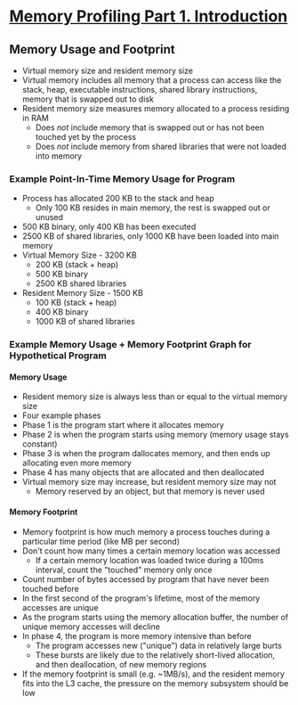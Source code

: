 # [Memory Profiling Part 1. Introduction](https://easyperf.net/blog/2024/02/12/Memory-Profiling-Part1)

## Memory Usage and Footprint

* Virtual memory size and resident memory size
* Virtual memory includes all memory that a process can access like the stack, heap, executable instructions, shared library instructions, memory that is swapped out to disk
* Resident memory size measures memory allocated to a process residing in RAM
  * Does _not_ include memory that is swapped out or has not been touched yet by the process
  * Does _not_ include memory from shared libraries that were not loaded into memory

### Example Point-In-Time Memory Usage for Program

* Process has allocated 200 KB to the stack and heap
  * Only 100 KB resides in main memory, the rest is swapped out or unused
* 500 KB binary, only 400 KB has been executed
* 2500 KB of shared libraries, only 1000 KB have been loaded into main memory
* Virtual Memory Size - 3200 KB
  * 200 KB (stack + heap)
  * 500 KB binary
  * 2500 KB shared libraries
* Resident Memory Size - 1500 KB
  * 100 KB (stack + heap)
  * 400 KB binary
  * 1000 KB of shared libraries

### Example Memory Usage + Memory Footprint Graph for Hypothetical Program

#### Memory Usage

* Resident memory size is always less than or equal to the virtual memory size
* Four example phases
* Phase 1 is the program start where it allocates memory
* Phase 2 is when the program starts using memory (memory usage stays constant)
* Phase 3 is when the program dallocates memory, and then ends up allocating even more memory
* Phase 4 has many objects that are allocated and then deallocated
* Virtual memory size may increase, but resident memory size may not
  * Memory reserved by an object, but that memory is never used

#### Memory Footprint

* Memory footprint is how much memory a process touches during a particular time period (like MB per second)
* Don't count how many times a certain memory location was accessed
  * If a certain memory location was loaded twice during a 100ms interval, count the "touched" memory only once
* Count number of bytes accessed by program that have never been touched before
* In the first second of the program's lifetime, most of the memory accesses are unique
* As the program starts using the memory allocation buffer, the number of unique memory accesses will decline
* In phase 4, the program is more memory intensive than before
  * The program accesses new ("unique") data in relatively large burts
  * These bursts are likely due to the relatively short-lived allocation, and then deallocation, of new memory regions
* If the memory footprint is small (e.g. ~1MB/s), and the resident memory fits into the L3 cache, the pressure on the memory subsystem should be low
